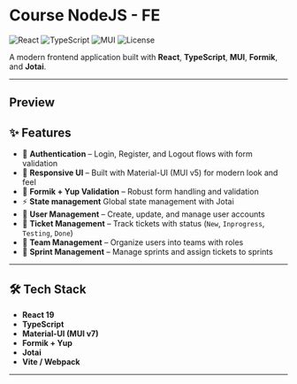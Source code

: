 # Course NodeJS - FE

![React](https://img.shields.io/badge/React-19-blue?logo=react)
![TypeScript](https://img.shields.io/badge/TypeScript-5-blue?logo=typescript)
![MUI](https://img.shields.io/badge/MUI-v7-007FFF?logo=mui)
![License](https://img.shields.io/badge/license-MIT-green)

A modern frontend application built with **React**, **TypeScript**, **MUI**, **Formik**, and **Jotai**.

---

## Preview

## ✨ Features

- 🔐 **Authentication** – Login, Register, and Logout flows with form validation 
- 🎨 **Responsive UI** – Built with Material-UI (MUI v5) for modern look and feel 
- 📅 **Formik + Yup Validation** – Robust form handling and validation  
- ⚡️ **State management** Global state management with Jotai
- 👤 **User Management** – Create, update, and manage user accounts  
- 🎫 **Ticket Management** – Track tickets with status (`New`, `Inprogress`, `Testing`, `Done`)  
- 👥 **Team Management** – Organize users into teams with roles  
- 🏃 **Sprint Management** – Manage sprints and assign tickets to sprints 

---

## 🛠️ Tech Stack

- **React 19**
- **TypeScript**
- **Material-UI (MUI v7)**
- **Formik + Yup**
- **Jotai**
- **Vite / Webpack**

---
